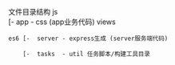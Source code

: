 文件目录结构
                   js         
        [-  app  -  css  (app业务代码)
                   views

    es6 [-  server - express生成 (server服务端代码)
        
        [-  tasks  - util 任务脚本/构建工具目录